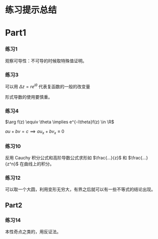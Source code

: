 # 练习提示总结

# Part1

### 练习1

观察可导性：不可导的时候取特殊值证明。

### 练习3

可以用 $\Delta z = re^{i\theta}$ 代表复函数的一般的改变量

形式导数的使用要慎重。

### 练习4

$\arg f(z) \equiv \theta \implies e^{-i\theta}f(z) \in \R$ 

$au+bv = c \implies au_x + b v_x \equiv 0$

### 练习10

反用 Cauchy 积分公式和高阶导数公式求形如 $\frac{...}{z}$ 和 $\frac{...}{z^n}$ 在曲线上的积分。

### 练习12

可以取一个大圆，利用变形无穷大，有界之后就可以有一些不等式的结论出现。

## Part2

### 练习14

本性奇点之类的，用反证法。